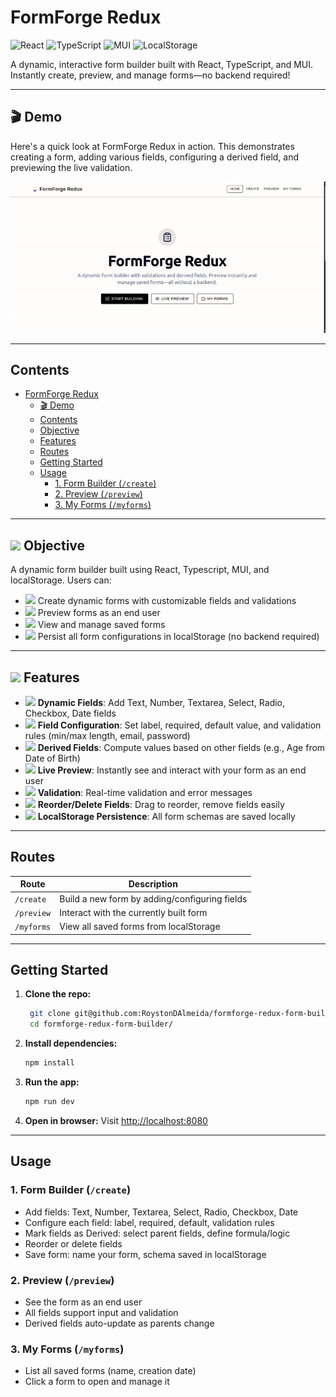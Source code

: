 # FormForge Redux

<p align="left">
  <img src="https://img.shields.io/badge/React-18+-61dafb?logo=react" alt="React" />
  <img src="https://img.shields.io/badge/TypeScript-4+-3178c6?logo=typescript" alt="TypeScript" />
  <img src="https://img.shields.io/badge/MUI-5+-007fff?logo=mui" alt="MUI" />
  <img src="https://img.shields.io/badge/Storage-localStorage-yellow" alt="LocalStorage" />
</p>

A dynamic, interactive form builder built with React, TypeScript, and MUI. Instantly create, preview, and manage forms—no backend required!

---

## 🎬 Demo

Here's a quick look at FormForge Redux in action. This demonstrates creating a form, adding various fields, configuring a derived field, and previewing the live validation.

![FormForge Redux Demo](assets/FormForge_Demo.gif)

---

## Contents
- [FormForge Redux](#formforge-redux)
  - [🎬 Demo](#-demo)
  - [Contents](#contents)
  - [ Objective](#-objective)
  - [ Features](#-features)
  - [Routes](#routes)
  - [Getting Started](#getting-started)
  - [Usage](#usage)
    - [1. Form Builder (`/create`)](#1-form-builder-create)
    - [2. Preview (`/preview`)](#2-preview-preview)
    - [3. My Forms (`/myforms`)](#3-my-forms-myforms)

---

## <img src="https://img.icons8.com/color/24/000000/goal--v1.png" height="20"/> Objective
A dynamic form builder built using React, Typescript, MUI, and localStorage. Users can:
- <img src="https://img.icons8.com/ios-filled/16/000000/add-property.png"/> Create dynamic forms with customizable fields and validations
- <img src="https://img.icons8.com/ios-filled/16/000000/visible.png"/> Preview forms as an end user
- <img src="https://img.icons8.com/ios-filled/16/000000/list.png"/> View and manage saved forms
- <img src="https://img.icons8.com/ios-filled/16/000000/database.png"/> Persist all form configurations in localStorage (no backend required)

---

## <img src="https://img.icons8.com/color/24/000000/checked-checkbox.png" height="20"/> Features
- <img src="https://img.icons8.com/ios-filled/16/000000/list.png"/> **Dynamic Fields**: Add Text, Number, Textarea, Select, Radio, Checkbox, Date fields
- <img src="https://img.icons8.com/ios-filled/16/000000/settings.png"/> **Field Configuration**: Set label, required, default value, and validation rules (min/max length, email, password)
- <img src="https://img.icons8.com/ios-filled/16/000000/formula-fx.png"/> **Derived Fields**: Compute values based on other fields (e.g., Age from Date of Birth)
- <img src="https://img.icons8.com/ios-filled/16/000000/eye.png"/> **Live Preview**: Instantly see and interact with your form as an end user
- <img src="https://img.icons8.com/ios-filled/16/000000/error.png"/> **Validation**: Real-time validation and error messages
- <img src="https://img.icons8.com/ios-filled/16/000000/sort.png"/> **Reorder/Delete Fields**: Drag to reorder, remove fields easily
- <img src="https://img.icons8.com/ios-filled/16/000000/database.png"/> **LocalStorage Persistence**: All form schemas are saved locally

---

## Routes
| Route         | Description                                      |
|-------------- |--------------------------------------------------|
| `/create`     | Build a new form by adding/configuring fields     |
| `/preview`    | Interact with the currently built form           |
| `/myforms`    | View all saved forms from localStorage           |

---

## Getting Started
1. **Clone the repo:**
   
   ```bash
    git clone git@github.com:RoystonDAlmeida/formforge-redux-form-builder.git
    cd formforge-redux-form-builder/
   ```

2. **Install dependencies:**
   
   ```bash
   npm install
   ```

3. **Run the app:**
   
   ```bash
   npm run dev
   ```
4. **Open in browser:**
   Visit [http://localhost:8080](http://localhost:8080)

---

## Usage
### 1. Form Builder (`/create`)
- Add fields: Text, Number, Textarea, Select, Radio, Checkbox, Date
- Configure each field: label, required, default, validation rules
- Mark fields as Derived: select parent fields, define formula/logic
- Reorder or delete fields
- Save form: name your form, schema saved in localStorage

### 2. Preview (`/preview`)
- See the form as an end user
- All fields support input and validation
- Derived fields auto-update as parents change

### 3. My Forms (`/myforms`)
- List all saved forms (name, creation date)
- Click a form to open and manage it